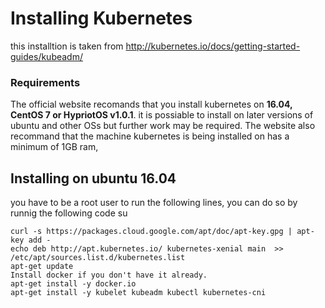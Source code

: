 <h1> Installing Kubernetes </h1>

this installtion is taken from http://kubernetes.io/docs/getting-started-guides/kubeadm/  
<h3> Requirements </h3>

The official website recomands that you install kubernetes on <b>16.04, CentOS 7 or HypriotOS v1.0.1</b>. it is possiable to install on later versions of ubuntu and other OSs but further work may be required. The website also recommand that the machine kubernetes is being installed on has a minimum of 1GB ram, 
<h2> Installing on ubuntu 16.04</h2>
you have to be a root user to run the following lines, you can do so by runnig the following code su 


	curl -s https://packages.cloud.google.com/apt/doc/apt-key.gpg | apt-key add -
	echo deb http://apt.kubernetes.io/ kubernetes-xenial main  >> /etc/apt/sources.list.d/kubernetes.list
	apt-get update
 	Install docker if you don't have it already.
 	apt-get install -y docker.io
 	apt-get install -y kubelet kubeadm kubectl kubernetes-cni
